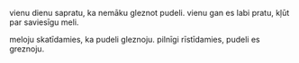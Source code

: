 vienu dienu sapratu,
ka nemāku gleznot pudeli.
vienu gan es labi pratu,
kļūt par saviesīgu meli.

meloju skatīdamies,
ka pudeli gleznoju.
pilnīgi rīstīdamies,
pudeli es greznoju.